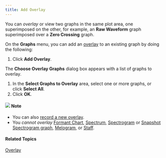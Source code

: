 ```yaml
---
title: Add Overlay
---
```


You can *overlay* or view two graphs in the same plot area, one superimposed on the other, for example, an **Raw Waveform** graph superimposed over a **Zero Crossing** graph.

On the **Graphs** menu, you can add an [overlay](overlay) to an existing graph by doing the following:

1. Click **Add Overlay**.

The **Choose Overlay Graphs** dialog box appears with a list of graphs to overlay.

1. In the **Select Graphs to Overlay** area, select one or more graphs, or click **Select All**.
1. Click **OK**.

#### ![](../../../images/001.png) **Note**
- You can also [record a new overlay](record-overlay).
- You *cannot overlay* [Formant Chart](types/formant-charts), [Spectrum](types/spectrum), [Spectrogram](types/spectrogram) or [Snapshot Spectrogram graph](types/snapshot-spectrogram), [Melogram](types/music/melogram), or [Staff](types/music/staff).

#### **Related Topics**
[Overlay](overlay)